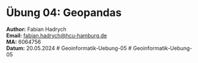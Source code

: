 # Übung 04: Geopandas
**Author:** Fabian Hadrych  
**Email:** fabian.hadrych@hcu-hamburg.de  
**MA:** 6064756  
**Datum:** 20.05.2024
#   G e o i n f o r m a t i k - U e b u n g - 0 5  
 #   G e o i n f o r m a t i k - U e b u n g - 0 5  
 